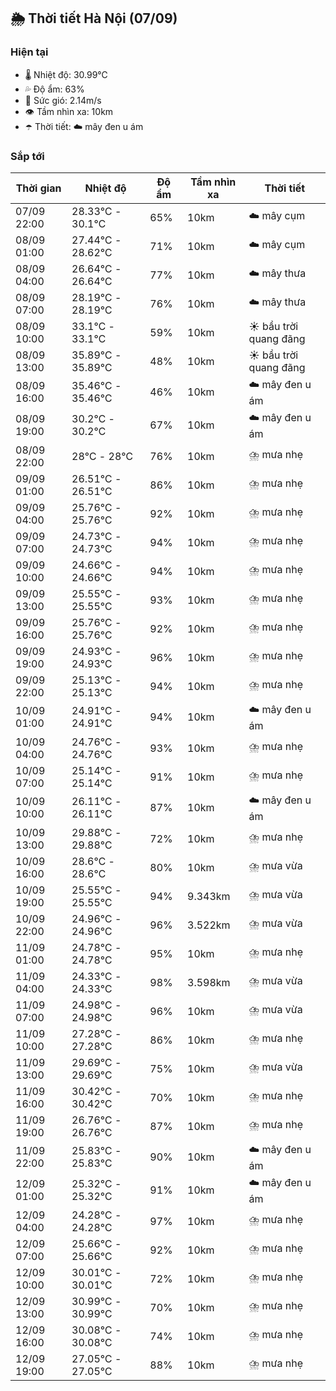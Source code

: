 ## 🌦️ Thời tiết Hà Nội (07/09)

### Hiện tại

- 🌡️ Nhiệt độ: 30.99℃
- 💦 Độ ẩm: 63%
- 💨 Sức gió: 2.14m/s
- 👁️ Tầm nhìn xa: 10km
- ☂️ Thời tiết: ☁️ mây đen u ám

### Sắp tới

| Thời gian | Nhiệt độ | Độ ẩm | Tầm nhìn xa | Thời tiết |
| --- | --- | --- | --- | --- |
| 07/09 22:00 | 28.33℃ - 30.1℃ | 65% | 10km | ☁️ mây cụm |
| 08/09 01:00 | 27.44℃ - 28.62℃ | 71% | 10km | ☁️ mây cụm |
| 08/09 04:00 | 26.64℃ - 26.64℃ | 77% | 10km | ☁️ mây thưa |
| 08/09 07:00 | 28.19℃ - 28.19℃ | 76% | 10km | ☁️ mây thưa |
| 08/09 10:00 | 33.1℃ - 33.1℃ | 59% | 10km | ☀️ bầu trời quang đãng |
| 08/09 13:00 | 35.89℃ - 35.89℃ | 48% | 10km | ☀️ bầu trời quang đãng |
| 08/09 16:00 | 35.46℃ - 35.46℃ | 46% | 10km | ☁️ mây đen u ám |
| 08/09 19:00 | 30.2℃ - 30.2℃ | 67% | 10km | ☁️ mây đen u ám |
| 08/09 22:00 | 28℃ - 28℃ | 76% | 10km | ⛈️ mưa nhẹ |
| 09/09 01:00 | 26.51℃ - 26.51℃ | 86% | 10km | ⛈️ mưa nhẹ |
| 09/09 04:00 | 25.76℃ - 25.76℃ | 92% | 10km | ⛈️ mưa nhẹ |
| 09/09 07:00 | 24.73℃ - 24.73℃ | 94% | 10km | ⛈️ mưa nhẹ |
| 09/09 10:00 | 24.66℃ - 24.66℃ | 94% | 10km | ⛈️ mưa nhẹ |
| 09/09 13:00 | 25.55℃ - 25.55℃ | 93% | 10km | ⛈️ mưa nhẹ |
| 09/09 16:00 | 25.76℃ - 25.76℃ | 92% | 10km | ⛈️ mưa nhẹ |
| 09/09 19:00 | 24.93℃ - 24.93℃ | 96% | 10km | ⛈️ mưa nhẹ |
| 09/09 22:00 | 25.13℃ - 25.13℃ | 94% | 10km | ⛈️ mưa nhẹ |
| 10/09 01:00 | 24.91℃ - 24.91℃ | 94% | 10km | ☁️ mây đen u ám |
| 10/09 04:00 | 24.76℃ - 24.76℃ | 93% | 10km | ⛈️ mưa nhẹ |
| 10/09 07:00 | 25.14℃ - 25.14℃ | 91% | 10km | ⛈️ mưa nhẹ |
| 10/09 10:00 | 26.11℃ - 26.11℃ | 87% | 10km | ☁️ mây đen u ám |
| 10/09 13:00 | 29.88℃ - 29.88℃ | 72% | 10km | ⛈️ mưa nhẹ |
| 10/09 16:00 | 28.6℃ - 28.6℃ | 80% | 10km | ⛈️ mưa vừa |
| 10/09 19:00 | 25.55℃ - 25.55℃ | 94% | 9.343km | ⛈️ mưa vừa |
| 10/09 22:00 | 24.96℃ - 24.96℃ | 96% | 3.522km | ⛈️ mưa vừa |
| 11/09 01:00 | 24.78℃ - 24.78℃ | 95% | 10km | ⛈️ mưa nhẹ |
| 11/09 04:00 | 24.33℃ - 24.33℃ | 98% | 3.598km | ⛈️ mưa vừa |
| 11/09 07:00 | 24.98℃ - 24.98℃ | 96% | 10km | ⛈️ mưa vừa |
| 11/09 10:00 | 27.28℃ - 27.28℃ | 86% | 10km | ⛈️ mưa nhẹ |
| 11/09 13:00 | 29.69℃ - 29.69℃ | 75% | 10km | ⛈️ mưa vừa |
| 11/09 16:00 | 30.42℃ - 30.42℃ | 70% | 10km | ⛈️ mưa nhẹ |
| 11/09 19:00 | 26.76℃ - 26.76℃ | 87% | 10km | ⛈️ mưa nhẹ |
| 11/09 22:00 | 25.83℃ - 25.83℃ | 90% | 10km | ☁️ mây đen u ám |
| 12/09 01:00 | 25.32℃ - 25.32℃ | 91% | 10km | ☁️ mây đen u ám |
| 12/09 04:00 | 24.28℃ - 24.28℃ | 97% | 10km | ⛈️ mưa nhẹ |
| 12/09 07:00 | 25.66℃ - 25.66℃ | 92% | 10km | ⛈️ mưa nhẹ |
| 12/09 10:00 | 30.01℃ - 30.01℃ | 72% | 10km | ⛈️ mưa nhẹ |
| 12/09 13:00 | 30.99℃ - 30.99℃ | 70% | 10km | ⛈️ mưa nhẹ |
| 12/09 16:00 | 30.08℃ - 30.08℃ | 74% | 10km | ⛈️ mưa nhẹ |
| 12/09 19:00 | 27.05℃ - 27.05℃ | 88% | 10km | ⛈️ mưa nhẹ |
